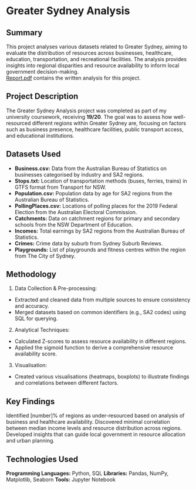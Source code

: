 # Greater Sydney Analysis
## Summary
This project analyses various datasets related to Greater Sydney, aiming to evaluate the distribution of resources across businesses, healthcare, education, transportation, and recreational facilities. The analysis provides insights into regional disparities and resource availability to inform local government decision-making. \
[Report.pdf](https://github.com/nith263/greater-sydney-analysis/blob/main/Report.pdf) contains the written analysis for this project. 

## Project Description
The Greater Sydney Analysis project was completed as part of my university coursework, receiving **19/20**. The goal was to assess how well-resourced different regions within Greater Sydney are, focusing on factors such as business presence, healthcare facilities, public transport access, and educational institutions.

## Datasets Used
- **Business.csv:** Data from the Australian Bureau of Statistics on businesses categorised by industry and SA2 regions.
- **Stops.txt:** Location of transportation methods (buses, ferries, trains) in GTFS format from Transport for NSW.
- **Population.csv:** Population data by age for SA2 regions from the Australian Bureau of Statistics.
- **PollingPlaces.csv:** Locations of polling places for the 2019 Federal Election from the Australian Electoral Commission.
- **Catchments:** Data on catchment regions for primary and secondary schools from the NSW Department of Education.
- **Incomes:** Total earnings by SA2 regions from the Australian Bureau of Statistics.
- **Crimes:** Crime data by suburb from Sydney Suburb Reviews.
- **Playgrounds:** List of playgrounds and fitness centres within the region from The City of Sydney.

## Methodology
1. Data Collection & Pre-processing:
  - Extracted and cleaned data from multiple sources to ensure consistency and accuracy.
  - Merged datasets based on common identifiers (e.g., SA2 codes) using SQL for querying.

2. Analytical Techniques:
  - Calculated Z-scores to assess resource availability in different regions.
  - Applied the sigmoid function to derive a comprehensive resource availability score.

3.  Visualisation:
  - Created various visualisations (heatmaps, boxplots) to illustrate findings and correlations between different factors.

## Key Findings
Identified [number]% of regions as under-resourced based on analysis of business and healthcare availability.
Discovered minimal correlation between median income levels and resource distribution across regions.
Developed insights that can guide local government in resource allocation and urban planning.

## Technologies Used
**Programming Languages:** Python, SQL
**Libraries:** Pandas, NumPy, Matplotlib, Seaborn
**Tools:** Jupyter Notebook
